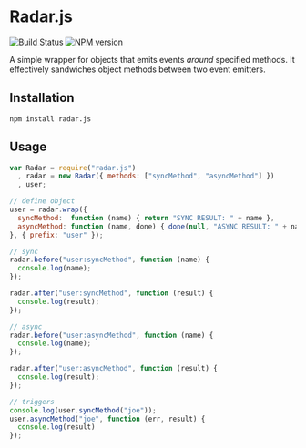 # Radar.js

[![Build Status](https://travis-ci.org/rpnzl/radar.js.svg?branch=master)](https://travis-ci.org/rpnzl/radar.js)
[![NPM version](https://badge.fury.io/js/radar.js.svg)](http://badge.fury.io/js/radar.js)

A simple wrapper for objects that emits events *around* specified methods. It effectively
sandwiches object methods between two event emitters.

## Installation

    npm install radar.js

## Usage

```javascript
var Radar = require("radar.js")
  , radar = new Radar({ methods: ["syncMethod", "asyncMethod"] })
  , user;

// define object
user = radar.wrap({
  syncMethod:  function (name) { return "SYNC RESULT: " + name },
  asyncMethod: function (name, done) { done(null, "ASYNC RESULT: " + name); }
}, { prefix: "user" });

// sync
radar.before("user:syncMethod", function (name) {
  console.log(name);
});

radar.after("user:syncMethod", function (result) {
  console.log(result);
});

// async
radar.before("user:asyncMethod", function (name) {
  console.log(name);
});

radar.after("user:asyncMethod", function (result) {
  console.log(result);
});

// triggers
console.log(user.syncMethod("joe"));
user.asyncMethod("joe", function (err, result) {
  console.log(result)
});
```
